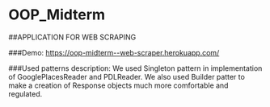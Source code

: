 # OOP_Midterm

##APPLICATION FOR WEB SCRAPING

###Demo:
https://oop-midterm--web-scraper.herokuapp.com/

###Used patterns description:
We used Singleton pattern in implementation of GooglePlacesReader and PDLReader. We also used Builder patter to make a creation of Response objects much more comfortable and regulated.
